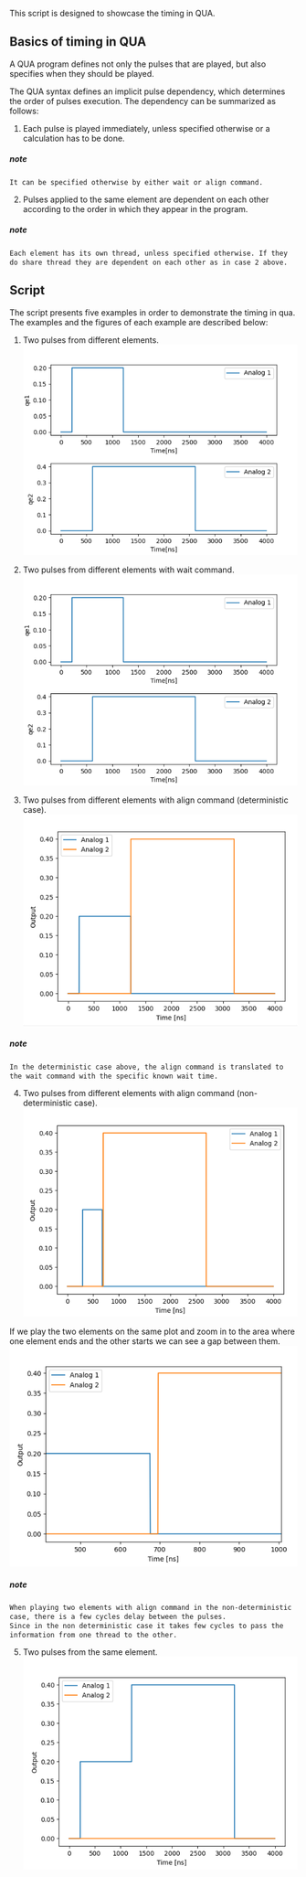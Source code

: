 

This script is designed to showcase the timing in QUA.

## Basics of timing in QUA

A QUA program defines not only the pulses that are played, but also specifies when they should be played.

The QUA syntax defines an implicit pulse dependency, which determines the order of pulses execution.
The dependency can be summarized as follows:

1. Each pulse is played immediately, unless specified otherwise or a calculation has to be done.

##### note
    It can be specified otherwise by either wait or align command.

2. Pulses applied to the same element are dependent on each other according to the order in which they appear in the program.

##### note
    Each element has its own thread, unless specified otherwise. If they do share thread they are dependent on each other as in case 2 above.


## Script
The script presents five examples in order to demonstrate the timing in qua.
The examples and the figures of each example are described below:

1. Two pulses from different elements.
![timing_in_qu](timing_example2.png "Two pulses from different elements")

2. Two pulses from different elements with wait command.
![timing_in_qu](timing_example2.png "Two pulses from different elements with wait command")

3. Two pulses from different elements with align command (deterministic case).
![timing_in_qu](timing_example3.png "Two pulses from different elements with align command (deterministic case)")

##### note
    In the deterministic case above, the align command is translated to the wait command with the specific known wait time.

4. Two pulses from different elements with align command (non-deterministic case).
![timing_in_qu](timing_example4.png "Two pulses from different elements with align command (non-deterministic case")

If we play the two elements on the same plot and zoom in to the area where one element ends and the other starts we can see a gap between them.
![timing_in_qu](timing_example4b.png "Two pulses from different elements with align command (non-deterministic case")

##### note
    When playing two elements with align command in the non-deterministic case, there is a few cycles delay between the pulses.
    Since in the non deterministic case it takes few cycles to pass the information from one thread to the other.

5. Two pulses from the same element.
![timing_in_qu](timing_example5.png "Two pulses from the same element")

   
 

